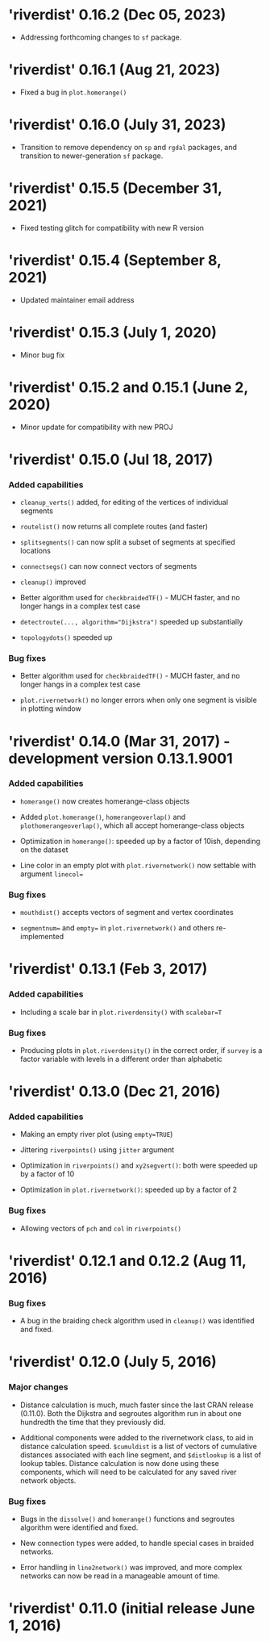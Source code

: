 # 'riverdist' 0.16.2 (Dec 05, 2023)

* Addressing forthcoming changes to `sf` package.

# 'riverdist' 0.16.1 (Aug 21, 2023)

* Fixed a bug in `plot.homerange()`

# 'riverdist' 0.16.0 (July 31, 2023)

* Transition to remove dependency on `sp` and `rgdal` packages, and transition to newer-generation `sf` package.

# 'riverdist' 0.15.5 (December 31, 2021)

* Fixed testing glitch for compatibility with new R version

# 'riverdist' 0.15.4 (September 8, 2021)

* Updated maintainer email address

# 'riverdist' 0.15.3 (July 1, 2020)

* Minor bug fix

# 'riverdist' 0.15.2 and 0.15.1 (June 2, 2020)

* Minor update for compatibility with new PROJ

# 'riverdist' 0.15.0 (Jul 18, 2017)

### Added capabilities

* `cleanup_verts()` added, for editing of the vertices of individual segments

* `routelist()` now returns all complete routes (and faster)

* `splitsegments()` can now split a subset of segments at specified locations

* `connectsegs()` can now connect vectors of segments

* `cleanup()` improved

* Better algorithm used for `checkbraidedTF()` - MUCH faster, and no longer hangs in a complex test case

* `detectroute(..., algorithm="Dijkstra")` speeded up substantially

* `topologydots()` speeded up

### Bug fixes

* Better algorithm used for `checkbraidedTF()` - MUCH faster, and no longer hangs in a complex test case

* `plot.rivernetwork()` no longer errors when only one segment is visible in plotting window

# 'riverdist' 0.14.0 (Mar 31, 2017) - development version 0.13.1.9001

### Added capabilities

* `homerange()` now creates homerange-class objects

* Added `plot.homerange()`, `homerangeoverlap()` and `plothomerangeoverlap()`, which all accept homerange-class objects

* Optimization in `homerange()`: speeded up by a factor of 10ish, depending on the dataset

* Line color in an empty plot with `plot.rivernetwork()` now settable with argument `linecol=`

### Bug fixes

* `mouthdist()` accepts vectors of segment and vertex coordinates

* `segmentnum=` and `empty=` in `plot.rivernetwork()` and others re-implemented

# 'riverdist' 0.13.1 (Feb 3, 2017)

### Added capabilities

* Including a scale bar in `plot.riverdensity()` with `scalebar=T`

### Bug fixes

* Producing plots in `plot.riverdensity()` in the correct order, if `survey` is a factor variable with levels in a different order than alphabetic

# 'riverdist' 0.13.0 (Dec 21, 2016)

### Added capabilities

* Making an empty river plot (using `empty=TRUE`)

* Jittering `riverpoints()` using `jitter` argument

* Optimization in `riverpoints()` and `xy2segvert()`: both were speeded up by a factor of 10

* Optimization in `plot.rivernetwork()`: speeded up by a factor of 2

### Bug fixes

* Allowing vectors of `pch` and `col` in `riverpoints()`

# 'riverdist' 0.12.1 and 0.12.2 (Aug 11, 2016)

### Bug fixes

* A bug in the braiding check algorithm used in `cleanup()` was identified and fixed.

# 'riverdist' 0.12.0 (July 5, 2016)

### Major changes

* Distance calculation is much, much faster since the last CRAN release (0.11.0).  Both the Dijkstra and segroutes algorithm run in about one hundredth the time that they previously did.

* Additional components were added to the rivernetwork class, to aid in distance calculation speed.  `$cumuldist` is a list of vectors of cumulative distances associated with each line segment, and `$distlookup` is a list of lookup tables.  Distance calculation is now done using these components, which will need to be calculated for any saved river network objects. 

### Bug fixes

* Bugs in the `dissolve()` and `homerange()` functions and segroutes algorithm were identified and fixed.

* New connection types were added, to handle special cases in braided networks.

* Error handling in `line2network()` was improved, and more complex networks can now be read in a manageable amount of time.

# 'riverdist' 0.11.0 (initial release June 1, 2016)